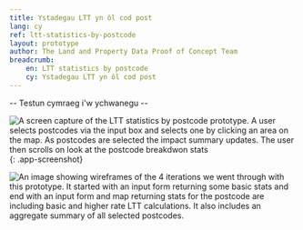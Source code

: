 ```yaml
---
title: Ystadegau LTT yn ôl cod post
lang: cy
ref: ltt-statistics-by-postcode
layout: prototype
author: The Land and Property Data Proof of Concept Team
breadcrumb:
    en: LTT statistics by postcode
    cy: Ystadegau LTT yn ôl cod post
---
```


-- Testun cymraeg i'w ychwanegu --

![A screen capture of the LTT statistics by postcode prototype. A user selects postcodes via the input box and selects one by clicking an area on the map. As postcodes are selected the impact summary updates. The user then scrolls on look at the postcode breakdwon stats](/property-data-poc/assets/images/prototype-ltt-statistics-by-postcode-cy.gif){: .app-screenshot}


![An image showing wireframes of the 4 iterations we went through with this prototype. It started with an input form returning some basic stats and end with an input form and map returning stats for the postcode are including basic and higher rate LTT calculations. It also includes an aggregate summary of all selected postcodes.](/property-data-poc/assets/images/prototype-by-postcode-iteration.png)
